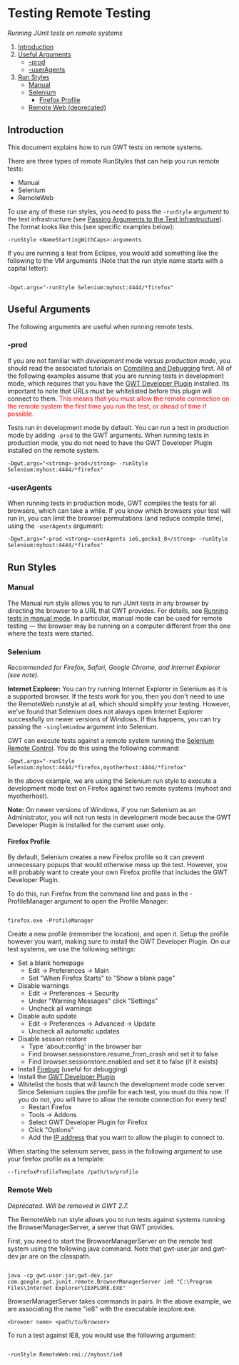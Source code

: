 Testing Remote Testing
===

_Running JUnit tests on remote systems_

1.  [Introduction](#Introduction)
2.  [Useful Arguments](#Useful_Arguments)
    *   [-prod](#-prod)
    *   [-userAgents](#-userAgents)
3.  [Run Styles](#Run_Styles)
    *   [Manual](#Manual)
    *   [Selenium](#Selenium)
        *   [Firefox Profile](#Firefox_Profile)
    *   [Remote Web (deprecated)](#Remote_Web)

## Introduction<a id="Introduction"></a>

This document explains how to run GWT tests on remote systems.

There are three types of remote RunStyles that can help you run remote tests:

*   Manual
*   Selenium
*   RemoteWeb

To use any of these run styles, you need to pass the `-runStyle` argument to the test infrastructure
(see [Passing Arguments to the Test Infrastructure](DevGuideTesting.html#passingTestArguments)).  The format looks like this
(see specific examples below):

```
-runStyle <NameStartingWithCaps>:arguments
```

If you are running a test from Eclipse, you would add something like the following to the VM arguments (Note that the run style name
starts with a capital letter):

```

-Dgwt.args="-runStyle Selenium:myhost:4444/*firefox"
```

## Useful Arguments<a id="Useful_Arguments"></a>

The following arguments are useful when running remote tests.

### -prod<a id="-prod"></a>

If you are not familiar with _development_ mode versus _production mode_, you should read the associated tutorials
on [Compiling and Debugging](DevGuideCompilingAndDebugging.html) first. All of the following examples assume that you are running
tests in development mode, which requires that you have the
[GWT Developer Plugin](/missing-plugin/) installed. Its important to note that URLs must be
whitelisted before this plugin will connect to them.  <font color="red">This means that you must allow the remote connection on the remote
system the first time you run the test, or ahead of time if possible.</font>

Tests run in development mode by default. You can run a test in production mode by adding `-prod` to the GWT arguments. When
running tests in production mode, you do not need to have the GWT Developer Plugin installed on the remote system.

```
-Dgwt.args="<strong>-prod</strong> -runStyle Selenium:myhost:4444/*firefox"
```

### -userAgents<a id="-userAgents"></a>

When running tests in production mode, GWT compiles the tests for all browsers, which can take a while. If you know which browsers your test
will run in, you can limit the browser permutations (and reduce compile time), using the `-userAgents` argument:

```
-Dgwt.args="-prod <strong>-userAgents ie6,gecko1_8</strong> -runStyle Selenium:myhost:4444/*firefox"
```

## Run Styles<a id="Run_Styles"></a>

### Manual<a id="Manual"></a>

The Manual run style allows you to run JUnit tests in any browser by directing the browser to a URL that GWT provides. For details,
see [Running tests in manual mode](DevGuideTesting.html#Manual_Mode). In particular, manual mode can be used for remote testing &mdash;
the browser may be running on a computer different from the one where the tests were started. 
 
### Selenium<a id="Selenium"></a>

_Recommended for Firefox, Safari, Google Chrome, and Internet Explorer (see note)._

**Internet Explorer:** You can try running Internet Explorer in Selenium as it is a supported browser. If the tests work for you,
then you don&#x27;t need to use the RemoteWeb runstyle at all, which should simplify your testing.  However, we&#x27;ve found that
Selenium does not always open Internet Explorer successfully on newer versions of Windows.  If this happens, you can try passing the
`-singleWindow` argument into Selenium.

GWT can execute tests against a remote system running the [Selenium Remote Control](http://seleniumhq.org/projects/remote-control/).
You do this using the following command:

```
-Dgwt.args="-runStyle Selenium:myhost:4444/*firefox,myotherhost:4444/*firefox"
```

In the above example, we are using the Selenium run style to execute a development mode test on Firefox against two remote systems (myhost and myotherhost).  

<a id="SeleniumInternetExplorerNote"></a>
  **Note:** On newer versions of Windows, if you run Selenium as an Administrator, you will not run tests in development mode because the GWT
  Developer Plugin is installed for the current user only.

#### Firefox Profile<a id="Firefox_Profile"></a>

By default, Selenium creates a new Firefox profile so it can prevent unnecessary popups that would otherwise mess up the test.  However, you will probably
want to create your own Firefox profile that includes the GWT Developer Plugin.

To do this, run Firefox from the command line and pass in the -ProfileManager argument to open the Profile Manager:

```

firefox.exe -ProfileManager
```

Create a new profile (remember the location), and open it. Setup the profile however you want, making sure to install the GWT Developer
Plugin. On our test systems, we use the following settings: 

*   Set a blank homepage
    *   Edit -> Preferences -> Main
    *   Set "When Firefox Starts" to "Show a blank page"
*   Disable warnings
    *   Edit -> Preferences -> Security
    *   Under "Warning Messages" click "Settings"
    *   Uncheck all warnings
*   Disable auto update
    *   Edit -> Preferences -> Advanced -> Update
    *   Uncheck all automatic updates
*   Disable session restore
    *   Type &#x27;about:config&#x27; in the browser bar 
    *   Find browser.sessionstore.resume_from_crash and set it to false
    *   Find browser.sessionstore.enabled and set it to false (if it exists)
*   Install [Firebug](http://getfirebug.com/) (useful for debugging)
*   Install the [GWT Developer Plugin](/missing-plugin/)
*   Whitelist the hosts that will launch the development mode code server. Since Selenium copies the profile for each test, you must do this now.  If you do not, you will have to allow the remote connection for every test!
    *   Restart Firefox 
    *   Tools -> Addons
    *   Select GWT Developer Plugin for Firefox
    *   Click "Options" 
    *   Add the <u>IP address</u> that you want to allow the plugin to connect to.

When starting the selenium server, pass in the following argument to use your firefox profile as a template:

```
--firefoxProfileTemplate /path/to/profile
```

### Remote Web<a id="Remote_Web"></a>

_Deprecated. Will be removed in GWT 2.7._

The RemoteWeb run style allows you to run tests against systems running the BrowserManagerServer, a server that GWT provides. 

First, you need to start the BrowserManagerServer on the remote test system using the following java command.  Note that gwt-user.jar and gwt-dev.jar are on the classpath.

```

java -cp gwt-user.jar;gwt-dev.jar com.google.gwt.junit.remote.BrowserManagerServer ie8 "C:\Program Files\Internet Explorer\IEXPLORE.EXE"
```

BrowserManagerServer takes commands in pairs. In the above example, we are associating the name "ie8" with the executable iexplore.exe.

```
<browser name> <path/to/browser>
```

To run a test against IE8, you would use the following argument:

```

-runStyle RemoteWeb:rmi://myhost/ie8
```
